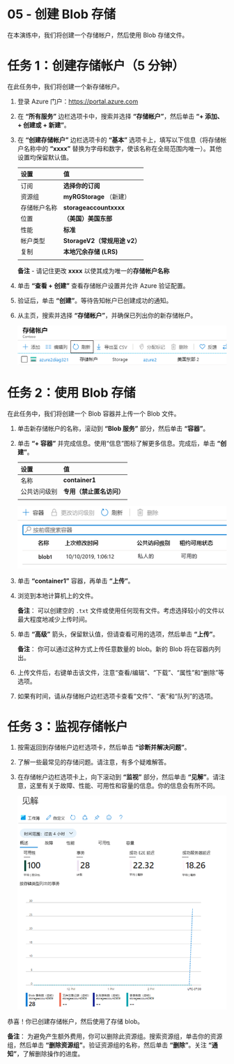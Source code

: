 ﻿---
wts:
    title: '05 - 创建 blob 存储（5 分钟）'
    module: '模块 02 - 核心 Azure 服务（工作负载）'
---
# 05 - 创建 Blob 存储

在本演练中，我们将创建一个存储帐户，然后使用 Blob 存储文件。

# 任务 1：创建存储帐户（5 分钟）

在此任务中，我们将创建一个新存储帐户。 

1. 登录 Azure 门户：<a href="https://portal.azure.com" target="_blank"><span style="color: #0066cc;" color="#0066cc">https://portal.azure.com</span></a>

2. 在 **“所有服务”** 边栏选项卡中，搜索并选择 **“存储帐户”**，然后单击 **“+ 添加、+ 创建或 + 新建”**。 

3. 在 **“创建存储帐户”** 边栏选项卡的 **“基本”** 选项卡上，填写以下信息（将存储帐户名称中的 **“xxxx”** 替换为字母和数字，使该名称在全局范围内唯一）。其他设置均保留默认值。

    | 设置 | 值 | 
    | --- | --- |
    | 订阅 | **选择你的订阅** |
    | 资源组 | **myRGStorage** （新建） |
    | 存储帐户名称 | **storageaccountxxxx** |
    | 位置 | **（美国）美国东部**  |
    | 性能 | **标准** |
    | 帐户类型 | **StorageV2（常规用途 v2）** |
    | 复制 | **本地冗余存储 (LRS)** |
    | | |

    **备注** - 请记住更改 **xxxx** 以使其成为唯一的**存储帐户名称**

5. 单击 **“查看 + 创建”** 查看存储帐户设置并允许 Azure 验证配置。 

6. 验证后，单击 **“创建”**。等待告知帐户已创建成功的通知。 

7. 从主页，搜索并选择 **“存储帐户”**，并确保已列出你的新存储帐户。

    ![Azure 门户中新创建的存储帐户的屏幕截图。](../images/0401.png)

# 任务 2：使用 Blob 存储

在此任务中，我们将创建一个 Blob 容器并上传一个 Blob 文件。 

1. 单击新存储帐户的名称，滚动到 **“Blob 服务”** 部分，然后单击 **“容器”**。

2. 单击 **“+ 容器”** 并完成信息。使用“信息”图标了解更多信息。完成后，单击 **“创建”**。


    | 设置 | 值 |
    | --- | --- |
    | 名称 | **container1**  |
    | 公共访问级别| **专用（禁止匿名访问）** |
    | | |

    ![Azure 门户的存储帐户中新创建的 blob 容器的屏幕截图。](../images/0402.png)

4. 单击 **“container1”** 容器，再单击 **“上传”**。

5. 浏览到本地计算机上的文件。 

    **备注**： 可以创建空的 `.txt` 文件或使用任何现有文件。考虑选择较小的文件以最大程度地减少上传时间。

6. 单击 **“高级”** 箭头，保留默认值，但请查看可用的选项，然后单击 **“上传”**。

    **备注**： 你可以通过这种方式上传任意数量的 blob。新的 Blob 将在容器内列出。

7. 上传文件后，右键单击该文件，注意“查看/编辑”、“下载”、“属性”和“删除”等选项。 

8. 如果有时间，请从存储帐户边栏选项卡查看“文件”、“表”和“队列”的选项。

# 任务 3：监视存储帐户

1. 按需返回到存储帐户边栏选项卡，然后单击 **“诊断并解决问题”**。 

2. 了解一些最常见的存储问题。请注意，有多个疑难解答。

3. 在存储帐户边栏选项卡上，向下滚动到 **“监视”** 部分，然后单击 **“见解”**。请注意，这里有关于故障、性能、可用性和容量的信息。你的信息会有所不同。

    ![存储帐户“见解”页面的屏幕截图。](../images/0403.png)

恭喜！你已创建存储帐户，然后使用了存储 blob。

**备注**： 为避免产生额外费用，你可以删除此资源组。搜索资源组，单击你的资源组，然后单击 **“删除资源组”**。验证资源组的名称，然后单击 **“删除”**。关注 **“通知”**，了解删除操作的进度。
